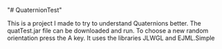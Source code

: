 "# QuaternionTest" 

This is a project I made to try to understand Quaternions better. The quatTest.jar file can be downloaded and run. To choose a new random orientation press the A key. It uses the libraries JLWGL and EJML.Simple
